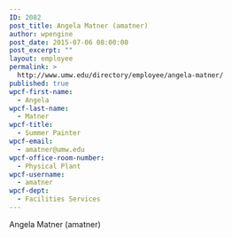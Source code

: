 ```yaml
---
ID: 2082
post_title: Angela Matner (amatner)
author: wpengine
post_date: 2015-07-06 08:00:00
post_excerpt: ""
layout: employee
permalink: >
  http://www.umw.edu/directory/employee/angela-matner/
published: true
wpcf-first-name:
  - Angela
wpcf-last-name:
  - Matner
wpcf-title:
  - Summer Painter
wpcf-email:
  - amatner@umw.edu
wpcf-office-room-number:
  - Physical Plant
wpcf-username:
  - amatner
wpcf-dept:
  - Facilities Services
---
```

Angela Matner (amatner)